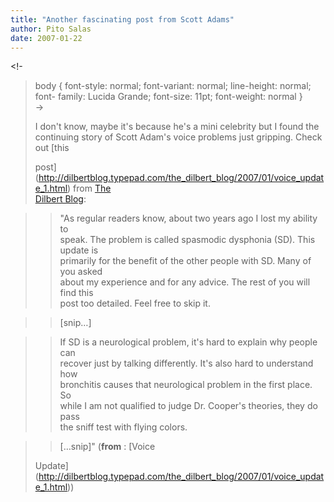 ```yaml
---
title: "Another fascinating post from Scott Adams"
author: Pito Salas
date: 2007-01-22
---
```




<!-  
>  body { font-style: normal; font-variant: normal; line-height: normal; font-
> family: Lucida Grande; font-size: 11pt; font-weight: normal }  
>  ->
>
> I don't know, maybe it's because he's a mini celebrity but I found the  
>  continuing story of Scott Adam's voice problems just gripping. Check out
> [this  
>
> post](<http://dilbertblog.typepad.com/the_dilbert_blog/2007/01/voice_update_1.html>)
> from [The  
>  Dilbert Blog](<http://dilbertblog.typepad.com/the_dilbert_blog/>):
>

>> "As regular readers know, about two years ago I lost my ability to  
>  speak. The problem is called spasmodic dysphonia (SD). This update is  
>  primarily for the benefit of the other people with SD. Many of you asked  
>  about my experience and for any advice. The rest of you will find this  
>  post too detailed. Feel free to skip it.
>>

>> [snip…]

>>

>> If SD is a neurological problem, it's hard to explain why people can  
>  recover just by talking differently. It's also hard to understand how  
>  bronchitis causes that neurological problem in the first place. So  
>  while I am not qualified to judge Dr. Cooper's theories, they do pass  
>  the sniff test with flying colors.
>>

>> […snip]" (**from** : [Voice  
>
> Update](<http://dilbertblog.typepad.com/the_dilbert_blog/2007/01/voice_update_1.html>))


